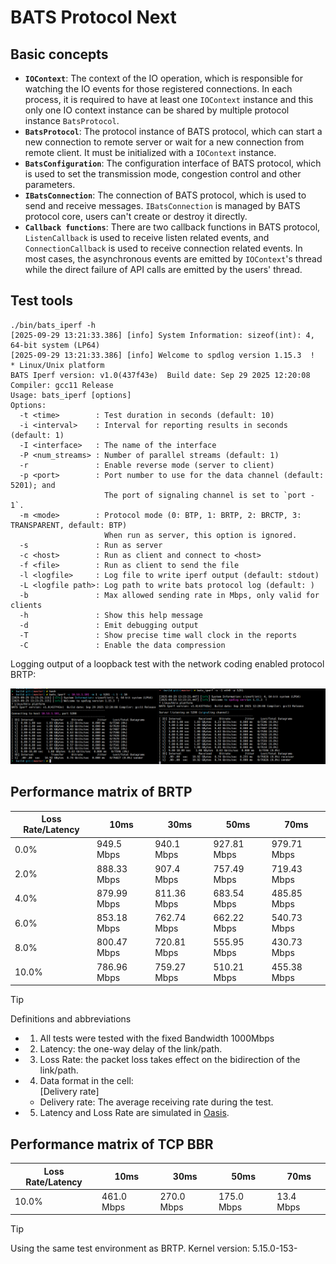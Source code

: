 # BATS Protocol Next

## Basic concepts

- **`IOContext`**:
  The context of the IO operation, which is responsible for watching the IO events for those registered connections.
  In each process, it is required to have at least one `IOContext` instance and this only one IO context instance can be shared by multiple protocol instance `BatsProtocol`.
- **`BatsProtocol`**:
  The protocol instance of BATS protocol, which can start a new connection to remote server or wait for a new connection from remote client.
  It must be initialized with a `IOContext` instance.
- **`BatsConfiguration`**: 
  The configuration interface of BATS protocol,
  which is used to set the transmission mode,
  congestion control and other parameters.
- **`IBatsConnection`**:
  The connection of BATS protocol, which is used to send and receive messages.
  `IBatsConnection` is managed by BATS protocol core, users can't create or destroy it directly.
- **`Callback functions`**:
  There are two callback functions in BATS protocol, `ListenCallback` is used to receive listen related events,
  and `ConnectionCallback` is used to receive connection related events.
  In most cases, the asynchronous events are emitted by `IOContext`'s thread while the direct failure of API calls are emitted by the users' thread.

## Test tools

```text
./bin/bats_iperf -h
[2025-09-29 13:21:33.386] [info] System Information: sizeof(int): 4, 64-bit system (LP64)
[2025-09-29 13:21:33.386] [info] Welcome to spdlog version 1.15.3  !
* Linux/Unix platform
BATS Iperf version: v1.0(437f43e)  Build date: Sep 29 2025 12:20:08 Compiler: gcc11 Release
Usage: bats_iperf [options]
Options:
  -t <time>        : Test duration in seconds (default: 10)
  -i <interval>    : Interval for reporting results in seconds (default: 1)
  -I <interface>   : The name of the interface
  -P <num_streams> : Number of parallel streams (default: 1)
  -r               : Enable reverse mode (server to client)
  -p <port>        : Port number to use for the data channel (default: 5201); and
                     The port of signaling channel is set to `port - 1`.
  -m <mode>        : Protocol mode (0: BTP, 1: BRTP, 2: BRCTP, 3: TRANSPARENT, default: BTP)
                     When run as server, this option is ignored.
  -s               : Run as server
  -c <host>        : Run as client and connect to <host>
  -f <file>        : Run as client to send the file
  -l <logfile>     : Log file to write iperf output (default: stdout)
  -L <logfile path>: Log path to write bats protocol log (default: )
  -b               : Max allowed sending rate in Mbps, only valid for clients
  -h               : Show this help message
  -d               : Emit debugging output
  -T               : Show precise time wall clock in the reports
  -C               : Enable the data compression
```

Logging output of a loopback test with the network coding enabled protocol BRTP:

![alt text](imgs/bats_iperf_test.png)

## Performance matrix of BRTP

| Loss Rate/Latency | 10ms        | 30ms        | 50ms        | 70ms        |
| ----------------- | ----------- | ----------- | ----------- | ----------- |
| 0.0%              | 949.5 Mbps  | 940.1 Mbps  | 927.81 Mbps | 979.71 Mbps |
| 2.0%              | 888.33 Mbps | 907.4 Mbps  | 757.49 Mbps | 719.43 Mbps |
| 4.0%              | 879.99 Mbps | 811.36 Mbps | 683.54 Mbps | 485.85 Mbps |
| 6.0%              | 853.18 Mbps | 762.74 Mbps | 662.22 Mbps | 540.73 Mbps |
| 8.0%              | 800.47 Mbps | 720.81 Mbps | 555.95 Mbps | 430.73 Mbps |
| 10.0%             | 786.96 Mbps | 759.27 Mbps | 510.21 Mbps | 455.38 Mbps |

> [!TIP] 
> Definitions and abbreviations
> - 1. All tests were tested with the fixed Bandwidth 1000Mbps
> - 2. Latency: the one-way delay of the link/path.
> - 3. Loss Rate: the packet loss takes effect on the bidirection of the link/path.
> - 4. Data format in the cell: <br>[Delivery rate]
>    - Delivery rate: The average receiving rate during the test.
> - 5. Latency and Loss Rate are simulated in [Oasis](https://github.com/n-hop/oasis/blob/main/docs/tc-strategy.md).
>

## Performance matrix of TCP BBR

| Loss Rate/Latency | 10ms       | 30ms       | 50ms       | 70ms      |
| ----------------- | ---------- | ---------- | ---------- | --------- |
| 10.0%             | 461.0 Mbps | 270.0 Mbps | 175.0 Mbps | 13.4 Mbps |

> [!TIP] 
> Using the same test environment as BRTP.
> Kernel version: 5.15.0-153-
